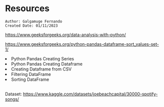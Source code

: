 # Resources

    Author: Galgamuge Fernando
    Created Date: 01/11/2023

https://www.geeksforgeeks.org/data-analysis-with-python/

https://www.geeksforgeeks.org/python-pandas-dataframe-sort_values-set-1/

</ol>
    <li>Python Pandas Creating Series</li>
    <li>Python Pandas Creating Dataframe</li>
    <li>Creating Dataframe from CSV</li>
    <li>Filtering DataFrame</li>
    <li>Sorting DataFrame</li>
</ol>
<br>

Dataset: https://www.kaggle.com/datasets/joebeachcapital/30000-spotify-songs/

